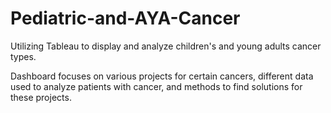 # Pediatric-and-AYA-Cancer
Utilizing Tableau to display and analyze children's and young adults cancer types.

Dashboard focuses on various projects for certain cancers, different data used to analyze patients with cancer, and methods to find solutions for these projects.
